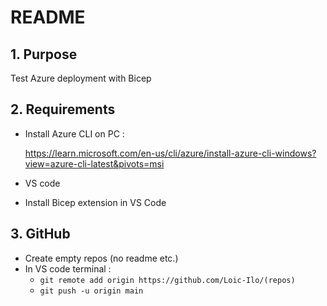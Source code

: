 # README
## 1. Purpose
Test Azure deployment with Bicep
## 2. Requirements
- Install Azure CLI on PC :

  https://learn.microsoft.com/en-us/cli/azure/install-azure-cli-windows?view=azure-cli-latest&pivots=msi
- VS code
- Install Bicep extension in VS Code

## 3. GitHub
- Create empty repos (no readme etc.)
- In VS code terminal :
  - `git remote add origin https://github.com/Loic-Ilo/(repos)`
  - `git push -u origin main`
